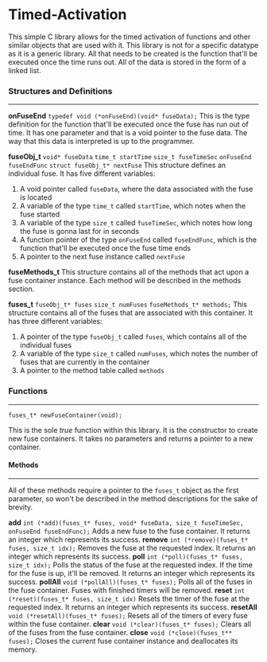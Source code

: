 # Timed-Activation

This simple C library allows for the timed activation of functions and other similar objects that are used with it. This library is not for a specific datatype as it is a generic library. All that needs to be created is the function that'll be executed once the time runs out. All of the data is stored in the form of a linked list.

### Structures and Definitions
---
**onFuseEnd**
` typedef void (*onFuseEnd)(void* fuseData); `
This is the type definition for the function that'll be executed once the fuse has run out of time. It has one parameter and that is a void pointer to the fuse data. The way that this data is interpreted is up to the programmer.

**fuseObj_t**
`void* fuseData`
`time_t startTime`
`size_t fuseTimeSec`
`onFuseEnd fuseEndFunc`
`struct fuseObj_t* nextFuse`
This structure defines an individual fuse. It has five different variables:
1. A void pointer called `fuseData`, where the data associated with the fuse is located
2. A variable of the type `time_t` called `startTime`, which notes when the fuse started
3. A variable of the type `size_t` called `fuseTimeSec`, which notes how long the fuse is gonna last for in seconds
4. A function pointer of the type `onFuseEnd` called `fuseEndFunc`, which is the function that'll be executed once the fuse time ends 
5. A pointer to the next fuse instance called `nextFuse`

**fuseMethods_t**
This structure contains all of the methods that act upon a fuse container instance. Each method will be described in the methods section.

**fuses_t**
`fuseObj_t* fuses`
`size_t numFuses`
`fuseMethods_t* methods;`
This structure contains all of the fuses that are associated with this container. It has three different variables: 
1. A pointer of the type `fuseObj_t` called `fuses`, which contains all of the individual fuses
2. A variable of the type `size_t` called `numFuses`, which notes the number of fuses that are currently in the container
3. A pointer to the method table called `methods`

### Functions
----
` fuses_t* newFuseContainer(void); `

This is the sole *true* function within this library. It is the constructor to create new fuse containers. It takes no parameters and returns a pointer to a new container.

#### Methods
----
All of these methods require a pointer to the `fuses_t` object as the first parameter, so won't be described in the method descriptions for the sake of brevity.

**add**
`int (*add)(fuses_t* fuses, void* fuseData, size_t fuseTimeSec, onFuseEnd fuseEndFunc);`
Adds a new fuse to the fuse container. It returns an integer which represents its success.
**remove**
`int (*remove)(fuses_t* fuses, size_t idx);`
Removes the fuse at the requested index. It returns an integer which represents its success.
**poll**
`int (*poll)(fuses_t* fuses, size_t idx);`
Polls the status of the fuse at the requested index. If the time for the fuse is up, it'll be removed. It returns an integer which represents its success.
**pollAll**
`void (*pollAll)(fuses_t* fuses);`
Polls all of the fuses in the fuse container. Fuses with finished timers will be removed.
**reset**
`int (*reset)(fuses_t* fuses, size_t idx)`
Resets the timer of the fuse at the requested index. It returns an integer which represents its success.
**resetAll**
`void (*resetAll)(fuses_t* fuses);`
Resets all of the timers of every fuse within the fuse container.
**clear**
`void (*clear)(fuses_t* fuses);`
Clears all of the fuses from the fuse container.
**close**
`void (*close)(fuses_t** fuses);`
Closes the current fuse container instance and deallocates its memory.
